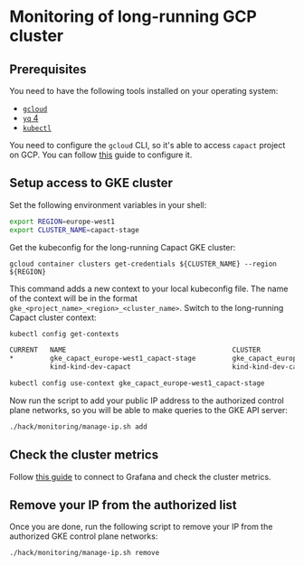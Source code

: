 # Monitoring of long-running GCP cluster

## Prerequisites

You need to have the following tools installed on your operating system:

- [`gcloud`](https://cloud.google.com/sdk/docs/install)
- [`yq` 4](https://mikefarah.gitbook.io/yq/#install)
- [`kubectl`](https://kubernetes.io/docs/tasks/tools/)

You need to configure the `gcloud` CLI, so it's able to access `capact` project on GCP. You can follow [this](https://cloud.google.com/sdk/docs/authorizing) guide to configure it.

## Setup access to GKE cluster

Set the following environment variables in your shell:
```bash
export REGION=europe-west1
export CLUSTER_NAME=capact-stage
```

Get the kubeconfig for the long-running Capact GKE cluster:
```
gcloud container clusters get-credentials ${CLUSTER_NAME} --region ${REGION}
```

This command adds a new context to your local kubeconfig file. The name of the context will be in the format `gke_<project_name>_<region>_<cluster_name>`. Switch to the long-running Capact cluster context:
```bash
kubectl config get-contexts
```
```bash
CURRENT   NAME                                         CLUSTER                                      AUTHINFO                                     NAMESPACE
*         gke_capact_europe-west1_capact-stage         gke_capact_europe-west1_capact-stage         gke_capact_europe-west1_capact-stage         capact-system
          kind-kind-dev-capact                         kind-kind-dev-capact                         kind-kind-dev-capact                         local-scenario
```
```bash
kubectl config use-context gke_capact_europe-west1_capact-stage
```

Now run the script to add your public IP address to the authorized control plane networks, so you will be able to make queries to the GKE API server:
```bash
./hack/monitoring/manage-ip.sh add
```

## Check the cluster metrics

Follow [this guide](/docs/operation/metrics) to connect to Grafana and check the cluster metrics.

## Remove your IP from the authorized list

Once you are done, run the following script to remove your IP from the authorized GKE control plane networks:
```bash
./hack/monitoring/manage-ip.sh remove
```
